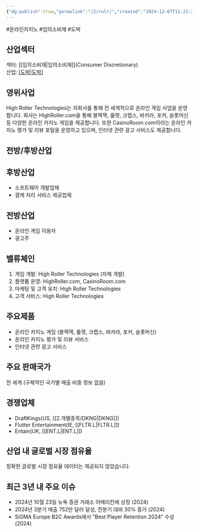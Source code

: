 ```yaml
---
{"dg-publish":true,"permalink":"/2/rolr/","created":"2024-12-07T11:22:28.754+09:00","updated":"2025-07-29T21:37:05.137+09:00"}
---
```


#온라인카지노 #임의소비재 #도박


## 산업섹터

섹터: [[임의소비재\|임의소비재]](Consumer Discretionary)  
산업: [[도박\|도박]](Gambling)

## 영위사업

High Roller Technologies는 자회사를 통해 전 세계적으로 온라인 게임 사업을 운영합니다. 회사는 HighRoller.com을 통해 블랙잭, 룰렛, 크랩스, 바카라, 포커, 슬롯머신 등 다양한 온라인 카지노 게임을 제공합니다. 또한 CasinoRoom.com이라는 온라인 카지노 평가 및 리뷰 포털을 운영하고 있으며, 인터넷 관련 광고 서비스도 제공합니다.

## 전방/후방산업

## 후방산업

- 소프트웨어 개발업체
- 결제 처리 서비스 제공업체

## 전방산업

- 온라인 게임 이용자
- 광고주

## 밸류체인

1. 게임 개발: High Roller Technologies (자체 개발)
2. 플랫폼 운영: HighRoller.com, CasinoRoom.com
3. 마케팅 및 고객 유치: High Roller Technologies
4. 고객 서비스: High Roller Technologies

## 주요제품

- 온라인 카지노 게임 (블랙잭, 룰렛, 크랩스, 바카라, 포커, 슬롯머신)
- 온라인 카지노 평가 및 리뷰 서비스
- 인터넷 관련 광고 서비스

## 주요 판매국가

전 세계 (구체적인 국가별 매출 비중 정보 없음)

## 경쟁업체

- DraftKings(US, [[2.개별종목/DKNG\|DKNG]])
- Flutter Entertainment(IE, [[FLTR.L\|FLTR.L]])
- Entain(UK, [[ENT.L\|ENT.L]])

## 산업 내 글로벌 시장 점유율

정확한 글로벌 시장 점유율 데이터는 제공되지 않았습니다.

## 최근 3년 내 주요 이슈

- 2024년 10월 23일 뉴욕 증권 거래소 아메리칸에 상장 (2024)
- 2024년 3분기 매출 752만 달러 달성, 전분기 대비 30% 증가 (2024)
- SiGMA Europe B2C Awards에서 "Best Player Retention 2024" 수상 (2024)